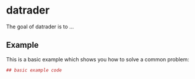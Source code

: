 <!-- README.md is generated from README.Rmd. Please edit that file -->
datrader
========

The goal of datrader is to ...

Example
-------

This is a basic example which shows you how to solve a common problem:

``` r
## basic example code
```
